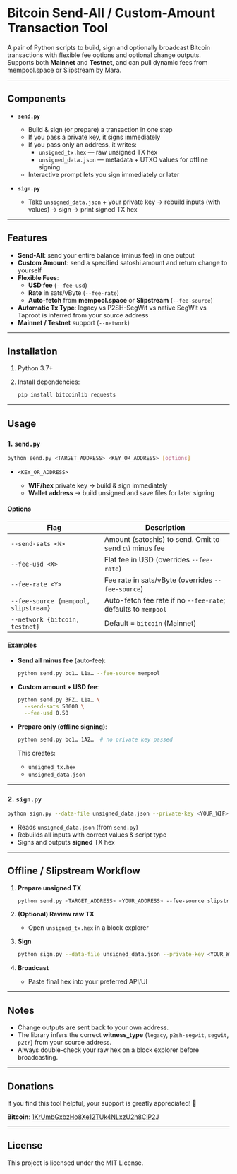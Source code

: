 # Bitcoin Send-All / Custom-Amount Transaction Tool

A pair of Python scripts to build, sign and optionally broadcast Bitcoin transactions with flexible fee options and optional change outputs.  
Supports both **Mainnet** and **Testnet**, and can pull dynamic fees from mempool.space or Slipstream by Mara.

---

## Components

- **`send.py`**  
  - Build & sign (or prepare) a transaction in one step  
  - If you pass a private key, it signs immediately  
  - If you pass only an address, it writes:
    - `unsigned_tx.hex` — raw unsigned TX hex  
    - `unsigned_data.json` — metadata + UTXO values for offline signing  
  - Interactive prompt lets you sign immediately or later

- **`sign.py`**  
  - Take `unsigned_data.json` + your private key → rebuild inputs (with values) → sign → print signed TX hex  

---

## Features

- **Send-All**: send your entire balance (minus fee) in one output  
- **Custom Amount**: send a specified satoshi amount and return change to yourself  
- **Flexible Fees**:
  - **USD fee** (`--fee-usd`)  
  - **Rate** in sats/vByte (`--fee-rate`)  
  - **Auto-fetch** from **mempool.space** or **Slipstream** (`--fee-source`)  
- **Automatic Tx Type**: legacy vs P2SH-SegWit vs native SegWit vs Taproot is inferred from your source address  
- **Mainnet / Testnet** support (`--network`)

---

## Installation

1. Python 3.7+  
2. Install dependencies:

   ```bash
   pip install bitcoinlib requests

---

## Usage

### 1. `send.py`

```bash
python send.py <TARGET_ADDRESS> <KEY_OR_ADDRESS> [options]
```

* `<KEY_OR_ADDRESS>`

  * **WIF/hex** private key → build & sign immediately
  * **Wallet address**      → build unsigned and save files for later signing

#### Options

| Flag                                 | Description                                                   |
| ------------------------------------ | ------------------------------------------------------------- |
| `--send-sats <N>`                    | Amount (satoshis) to send. Omit to send *all* minus fee       |
| `--fee-usd <X>`                      | Flat fee in USD (overrides `--fee-rate`)                      |
| `--fee-rate <Y>`                     | Fee rate in sats/vByte (overrides `--fee-source`)             |
| `--fee-source {mempool, slipstream}` | Auto-fetch fee rate if no `--fee-rate`; defaults to `mempool` |
| `--network {bitcoin, testnet}`       | Default = `bitcoin` (Mainnet)                                 |

#### Examples

* **Send all minus fee** (auto-fee):

  ```bash
  python send.py bc1… L1a… --fee-source mempool
  ```

* **Custom amount + USD fee**:

  ```bash
  python send.py 3FZ… L1a… \
    --send-sats 50000 \
    --fee-usd 0.50
  ```

* **Prepare only (offline signing)**:

  ```bash
  python send.py bc1… 1A2…  # no private key passed
  ```

  This creates:

  * `unsigned_tx.hex`
  * `unsigned_data.json`

---

### 2. `sign.py`

```bash
python sign.py --data-file unsigned_data.json --private-key <YOUR_WIF>
```

* Reads `unsigned_data.json` (from `send.py`)
* Rebuilds all inputs with correct values & script type
* Signs and outputs **signed** TX hex

---

## Offline / Slipstream Workflow

1. **Prepare unsigned TX**

   ```bash
   python send.py <TARGET_ADDRESS> <YOUR_ADDRESS> --fee-source slipstream
   ```
2. **(Optional) Review raw TX**

   * Open `unsigned_tx.hex` in a block explorer
3. **Sign**

   ```bash
   python sign.py --data-file unsigned_data.json --private-key <YOUR_WIF>
   ```
4. **Broadcast**

   * Paste final hex into your preferred API/UI

---

## Notes

* Change outputs are sent back to your own address.
* The library infers the correct **witness\_type** (`legacy`, `p2sh-segwit`, `segwit`, `p2tr`) from your source address.
* Always double-check your raw hex on a block explorer before broadcasting.

---

## Donations

If you find this tool helpful, your support is greatly appreciated! 💖

**Bitcoin**: [1KrUmbGxbzHo8Xe12TUk4NLxzU2h8CiP2J](https://www.blockchain.com/btc/address/1KrUmbGxbzHo8Xe12TUk4NLxzU2h8CiP2J)

---

## License

This project is licensed under the MIT License.